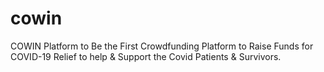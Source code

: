 # cowin
COWIN Platform to Be the First Crowdfunding Platform to Raise Funds for COVID-19 Relief to help &amp; Support the Covid Patients &amp; Survivors.

